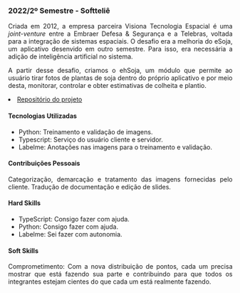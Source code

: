 ### 2022/2º Semestre - Softteliê

<p align="justify">Criada em 2012, a empresa parceira Visiona Tecnologia Espacial é uma <i>joint-venture</i> entre a Embraer Defesa & Segurança e a Telebras, voltada para a integração de sistemas espaciais. O desafio era a melhoria do eSoja, um aplicativo desenvido em outro semestre. Para isso, era necessária a adição de inteligência artificial no sistema.</p> 
<p align="justify">A partir desse desafio, criamos o ehSoja, um módulo que permite ao usuário tirar fotos de plantas de soja dentro do próprio aplicativo e por meio desta, monitorar, controlar e obter estimativas de colheita e plantio. </p>

<li><a href="https://github.com/barbaraport/softtelie-ehsoja">Repositório do projeto</a></li>

#### Tecnologias Utilizadas
- Python: Treinamento e validação de imagens.
- Typescript: Serviço do usuário cliente e servidor.
- Labelme: Anotações nas imagens para o treinamento e validação.

#### Contribuições Pessoais
<p align="justify">Categorização, demarcação e tratamento das imagens fornecidas pelo cliente. Tradução de documentação e edição de slides.</p>

#### Hard Skills
- TypeScript: Consigo fazer com ajuda.
- Python: Consigo fazer com ajuda.
- Labelme: Sei fazer com autonomia.

#### Soft Skills
<p align="justify">Comprometimento: Com a nova distribuição de pontos, cada um precisa mostrar que está fazendo sua parte e contribuindo para que todos os integrantes estejam cientes do que cada um está realmente fazendo.</p>
